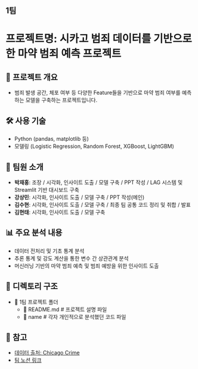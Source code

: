 ## 1팀

# 프로젝트명: 시카고 범죄 데이터를 기반으로 한 마약 범죄 예측 프로젝트

## 📌 프로젝트 개요
- 범죄 발생 공간, 체포 여부 등 다양한 Feature들을 기반으로 마약 범죄 여부를 예측하는 모델을 구축하는 프로젝트입니다.

## 🛠️ 사용 기술
- Python (pandas, matplotlib 등)
- 모델링 (Logistic Regression, Random Forest, XGBoost, LightGBM)

## 👥 팀원 소개
- **박재홍**: 조장 / 시각화, 인사이트 도출 / 모델 구축 / PPT 작성 / LAG 시스템 및 Streamlit 기반 대시보드 구축
- **강상민**: 시각화, 인사이트 도출 / 모델 구축 / PPT 작성(메인)
- **김수현**: 시각화, 인사이트 도출 / 모델 구축 / 최종 팀 공통 코드 정리 및 취합 / 발표
- **김현태**: 시각화, 인사이트 도출 / 모델 구축

## 📊 주요 분석 내용
- 데이터 전처리 및 기초 통계 분석
- 추론 통계 및 강도 계산을 통한 변수 간 상관관계 분석
- 머신러닝 기반의 마약 범죄 예측 및 범죄 예방을 위한 인사이트 도출

## 📂 디렉토리 구조
- 📂 1팀 프로젝트 폴더
  - 📜 README.md # 프로젝트 설명 파일
  - 📂 name # 각자 개인적으로 분석했던 코드 파일

## 📌 참고
- [데이터 출처: Chicago Crime](https://www.kaggle.com/datasets/abhisheksinghblr/chicago-crime)
- [팀 노션 링크](https://likelion.notion.site/1-1bd44860a4f480d0aafcf1fff46b6061)
